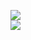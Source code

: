 [![](https://img.shields.io/badge/Made%20With-Github%20Spray-lightgrey.svg?style=for-the-badge&logo=github)](https://github.com/Annihil/github-spray#3608)  
[![](https://i.imgur.com/2DrTn0Z.gif)](https://github.com/Annihil/github-spray)